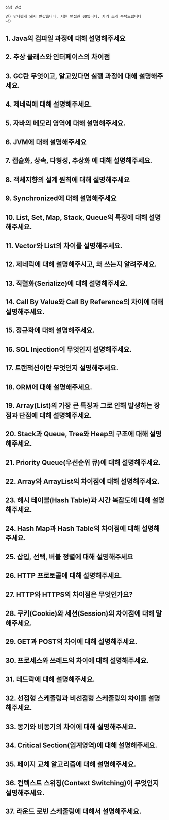 ```txt
상상 면접

면) 만나뵙게 돼서 반갑습니다. 저는 면접관 00입니다. 자기 소개 부탁드립니다
나) 
```

## 1. Java의 컴파일 과정에 대해 설명해주세요

## 2. 추상 클래스와 인터페이스의 차이점

## 3. GC란 무엇이고, 알고있다면 실행 과정에 대해 설명해주세요.

## 4. 제네릭에 대해 설명해주세요.

## 5. 자바의 메모리 영역에 대해 설명해주세요.

## 6. JVM에 대해 설명해주세요

## 7. 캡슐화, 상속, 다형성, 추상화 에 대해 설명해주세요.

## 8. 객체지향의 설계 원칙에 대해 설명해주세요

## 9. Synchronized에 대해 설명해주세요

## 10. List, Set, Map, Stack, Queue의 특징에 대해 설명해주세요.

## 11. Vector와 List의 차이를 설명해주세요.

## 12. 제네릭에 대해 설명해주시고, 왜 쓰는지 알려주세요.

## 13. 직렬화(Serialize)에 대해 설명해주세요.

## 14. Call By Value와 Call By Reference의 차이에 대해 설명해주세요.

## 15. 정규화에 대해 설명해주세요.

## 16. SQL Injection이 무엇인지 설명해주세요.

## 17. 트랜잭션이란 무엇인지 설명해주세요.

## 18. ORM에 대해 설명해주세요.

## 19. Array(List)의 가장 큰 특징과 그로 인해 발생하는 장점과 단점에 대해 설명해주세요.

## 20. Stack과 Queue, Tree와 Heap의 구조에 대해 설명해주세요.

## 21. Priority Queue(우선순위 큐)에 대해 설명해주세요.

## 22. Array와 ArrayList의 차이점에 대해 설명해주세요.

## 23. 해시 테이블(Hash Table)과 시간 복잡도에 대해 설명해주세요.

## 24. Hash Map과 Hash Table의 차이점에 대해 설명해주세요.

## 25. 삽입, 선택, 버블 정렬에 대해 설명해주세요

## 26. HTTP 프로토콜에 대해 설명해주세요.

## 27. HTTP와 HTTPS의 차이점은 무엇인가요?

## 28. 쿠키(Cookie)와 세션(Session)의 차이점에 대해 말해주세요.

## 29. GET과 POST의 차이에 대해 설명해주세요.

## 30. 프로세스와 쓰레드의 차이에 대해 설명해주세요.

## 31. 데드락에 대해 설명해주세요.

## 32. 선점형 스케줄링과 비선점형 스케줄링의 차이를 설명해주세요.

## 33. 동기와 비동기의 차이에 대해 설명해주세요.

## 34. Critical Section(임계영역)에 대해 설명해주세요.

## 35. 페이지 교체 알고리즘에 대해 설명해주세요.

## 36. 컨텍스트 스위칭(Context Switching)이 무엇인지 설명해주세요.

## 37. 라운드 로빈 스케줄링에 대해서 설명해주세요.